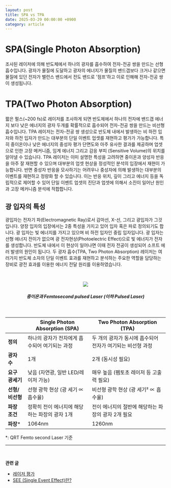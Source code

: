 ```yaml
---
layout: post
title: SPA vs TPA
date: 2025-03-29 00:00:00 +0900
category: article
---
```

# SPA(Single Photon Absorption)
조사된 레이저에 의해 반도체에서 하나의 광자를 흡수하여 전자-전공 쌍을 만드는 선형 흡수입니다. 광자가 물질에 도달하고
광자의 에너지가 물질의 밴드갭보다 크거나 같으면 물질에 있던 전자가 밸런스 밴드에서 전도 밴드로 '점프'하고 이로 인해해 전자-전공 쌍이 생성됩니다.



# TPA(Two Photon Absorption)
짧은 펄스(~200 fs)로 레이저를 조사하게 되면 반도체에서 하나의 전자에 밴드갭 에너지 보다 낮은 에너지의 광자 두개를 확률적으로 흡수되어 전자-전공 쌍을 만드는 비선형 흡수입니다.
TPA 레이저는 전자-전공 쌍 생성으로 반도체 내에서 발생하는 비 하전 입자와 하전 입자가 만드는 대부분의 단일 이벤트 업셋를 재현하고 평가가 가능합니다. 특히 중이온이나 낮은 에너지의 중성자 평가 단면도와 아주 유사한 결과를 제공하며 업셋으로 인한 고장 메커니즘, 임계 에너지 그리고 감응 부피 (Sensitive Volume)의 위치를 알아낼 수 있습니다.
TPA 레이저는 이미 설명한 특성을 고려하면 중이온과 양성자 반응을 아주 잘 재현할 수 있으며 대부분의 업셋 현상을 정성적인 분석의 입장에서 재현이 가능합니다. 반면 중성자 반응을 모사하기는 어려우나 중성자에 의해 발생하는 대부분의 이벤트를 재현하고 정량화 할 수 있습니다. 이는 반응 위치, 깊이 그리고 에너지 등을 독립적으로 제어할 수 있어 단일 이벤트 업셋의 진단과 업셋에 의해서 소진이 일어난 원인과 고장 메커니즘 분석에 적합합니다. 



## 광 입자의 특성

광입자는 전자기 파(Electromagnetic Ray)로서 감마선, X-선, 그리고 광입자가 그것입니다. 양장 입자의 입장에서는 2중 특성을 가지고 있어 입자 혹은 파로 정의되기도 합니다. 광 입자는 빛 에너지를 가지고 있으며 비 하전 입자인 중립 입자입니다. 광 입자는 선형 에너지 전이가 없으며 광 전자현상(Photoelectric Effect)으로 빛 에너지가 전자를 생성합니다. 반도체 내에서 이 현상이 일어나면 이때 전자 전공이 생성되어 소프트 에러 발생의 원인이 됩니다. 두 광자 흡수(TPA, Two Photon Absorption) 레이저는 여러가지 반도체 소자의 단일 이벤트 효과를 재현하고 분석하는 주요한 역할을 담당하는 장비로 광전 효과를 이용한 에너지 전달 원리를 이용하였습니다.

<br/> <!-- 한줄 띄기 -->

<!-- 중앙 정렬 이미지 -->
<p align="center"> 
  <img src="/assets/Chapter-1/fig_1_heavy-ion_vs_pulsed_laser.png">
</p>

<!-- 이미지 설명 -->
<div align="center"> 
<h5>중이온과 Femtosecond pulsed Laser (이하 Pulsed Laser)</h5>
</div>

<br/>

|                  | Single Photon Absorption (SPA)                      | Two Photon Absorption (TPA)                                      |
|------------------|-----------------------------------------------------|-------------------------------------------------------------------|
| **정의**         | 하나의 광자가 전자에게 흡수되어 여기되는 과정       | 두 개의 광자가 동시에 흡수되어 전자가 여기되는 비선형 과정         |
| **광자 수**      | 1개                                                 | 2개 (동시성 필요)                                                 |
| **요구 광세기**  | 낮음 (자연광, 일반 LED/레이저 가능)                 | 매우 높음 (펨토초 레이저 등 고출력 필요)                         |
| **선형/비선형**  | 선형 광학 현상 (광 세기 ∝ 흡수율)                   | 비선형 광학 현상 (광 세기² ∝ 흡수율)                              |
| **파장 조건**    | 정확히 전이 에너지에 해당하는 파장의 광자 1개       | 전이 에너지의 절반에 해당하는 파장의 광자 2개 필요                 |
| **파장***         | 1064nm                                            | 1260nm                                                           |


*: QRT Femto second Laser 기준

-------------------------------------
<br/> <!-- 한줄 띄기 -->

**관련 글**
- [레이저 평가](/article/2025/03/27/4.레이저평가.html)
- [SEE (Single Event Effect)란?](/article/2025/03/30/1.-SEE.html)